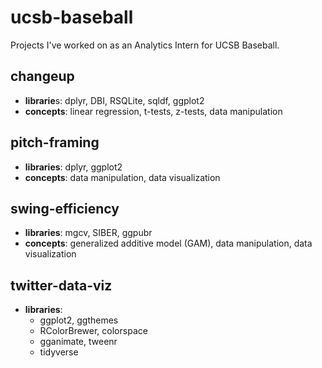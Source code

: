 # ucsb-baseball
Projects I've worked on as an Analytics Intern for UCSB Baseball.


## changeup
- **librarie**s: dplyr, DBI, RSQLite, sqldf, ggplot2
- **concepts**: linear regression, t-tests, z-tests, data manipulation

## pitch-framing
- **libraries**: dplyr, ggplot2
- **concepts**: data manipulation, data visualization

## swing-efficiency
- **libraries**: mgcv, SIBER, ggpubr
- **concepts**: generalized additive model (GAM), data manipulation, data visualization

## twitter-data-viz
- **libraries**:
    - ggplot2, ggthemes
    - RColorBrewer, colorspace
    - gganimate, tweenr
    - tidyverse